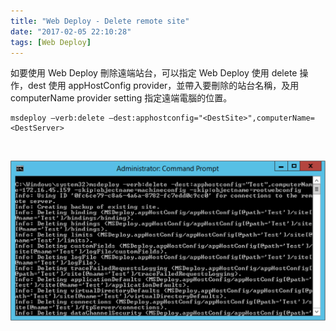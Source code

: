 ```yaml
---
title: "Web Deploy - Delete remote site"
date: "2017-02-05 22:10:28"
tags: [Web Deploy]
---
```



如要使用 Web Deploy 刪除遠端站台，可以指定 Web Deploy 使用 delete 操作，dest 使用 appHostConfig provider，並帶入要刪除的站台名稱，及用 computerName provider setting 指定遠端電腦的位置。  

<!-- More -->

    msdeploy –verb:delete –dest:apphostconfig="<DestSite>",computerName=<DestServer> 

<br/>


![1.png](1.png)

<br/>
